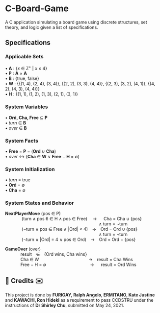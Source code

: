 # C-Board-Game
A C application simulating a board game using discrete structures, set theory, and logic given a list of specifications.

## Specifications
### Applicable Sets
• **A** : {*x* ∈ Z<sup>+</sup> | *x* ≤ 4}</br>
• **P** : **A** × **A**</br>
• **B** : {true, false}</br>
• **W** : {{(1, 4), (2, 4), (3, 4)}, {(2, 2), (3, 3), (4, 4)}, {(2, 3), (3, 2), (4, 1)}, {(4, 2), (4, 3), (4, 4)}}</br>
• **H** : {(1, 1), (1, 2), (1, 3), (2, 1), (3, 1)}</br>

### System Variables
• **Ord, Cha, Free** ⊆ **P**</br>
• *turn* ∈ **B**</br>
• *over* ∈ **B**</br>

### System Facts
• **Free** = **P** − (**Ord** ∪ **Cha**)</br>
• *over* ↔ (**Cha** ∈ **W** ∨ **Free** − **H** = ∅)</br>

### System Initialization
• *turn* = true</br>
• **Ord** = ∅</br>
• **Cha** = ∅</br>

### System States and Behavior
**NextPlayerMove** (pos ∈ P)</br>
  &emsp; &emsp; &emsp; (turn ∧ pos 6 ∈ H ∧ pos ∈ Free)&emsp; → &emsp; Cha = Cha ∪ {pos}</br>
  &emsp; &emsp; &emsp; &emsp; &emsp; &emsp; &emsp; &emsp; &emsp; &emsp; &emsp; &emsp; &emsp; &emsp; &emsp; &emsp; &emsp; ∧ turn = ¬turn</br>
  &emsp; &emsp; &emsp; (¬turn ∧ pos ∈ Free ∧ |Ord| < 4)&emsp;→&emsp;Ord = Ord ∪ {pos}</br>
  &emsp; &emsp; &emsp; &emsp; &emsp; &emsp; &emsp; &emsp; &emsp; &emsp; &emsp; &emsp; &emsp; &emsp; &emsp; &emsp; &emsp;  ∧ turn = ¬turn</br>
  &emsp; &emsp; &emsp; (¬turn ∧ |Ord| = 4 ∧ pos ∈ Ord)&emsp;→&emsp;Ord = Ord − {pos}</br>
  
**GameOver** (over)</br>
&emsp; &emsp; &emsp;result&emsp;∈&emsp;{Ord wins, Cha wins}</br>
&emsp; &emsp; &emsp;Cha ∈ W &emsp; &emsp; &emsp; &emsp; &emsp; &emsp; &emsp; &emsp;&emsp;   →&emsp;result = Cha Wins</br>
&emsp; &emsp; &emsp;Free − H = ∅&emsp; &emsp; &emsp; &emsp; &emsp; &emsp; &emsp; &emsp; → &emsp; result = Ord Wins</br>

<h2>💌 Credits ✉️</h2>
This project is done by <b>FURIGAY, Ralph Angelo, ERMITANO, Kate Justine</b> and <b>KAWACHI, Ron Hideki</b> as a requirement to pass CCDSTRU under the instructions of <b>Dr Shirley Chu</b>, submitted on May 24, 2021.
